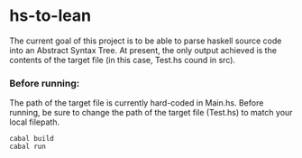 # hs-to-lean

The current goal of this project is to be able to parse haskell source code into an Abstract Syntax Tree. At present, the only output achieved is the contents of the target file (in this case, Test.hs cound in src).

### Before running:
The path of the target file is currently hard-coded in Main.hs. Before running, be sure to change the path of the target file (Test.hs) to match your local filepath.

```
cabal build
cabal run
```